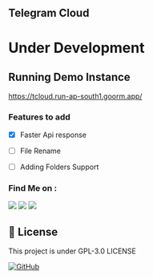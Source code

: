 ## Telegram Cloud

# Under Development

## Running Demo Instance

https://tcloud.run-ap-south1.goorm.app/

### Features to add
- [X] Faster Api response
- [ ] File Rename
- [ ] Adding Folders Support


### Find Me on :
<p align="left">
  <a href="https://github.com/adhiraj-ranjan" target="_blank"><img src="https://img.shields.io/badge/Github-adhiraj--ranjan-green?style=for-the-badge&logo=github"></a>
  <a href="https://www.instagram.com/adhirajranjan_" target="_blank"><img src="https://img.shields.io/badge/IG-adhiraj_ranjan-pink?style=for-the-badge&logo=instagram"></a>
  <a href="https://t.me/adhirajranjan" target="_blank"><img src="https://img.shields.io/badge/TELEGRAM-ADHIRAJ%20RANJAN-blue?style=for-the-badge&logo=telegram"></a>
  
</p>

## 📃 License
This project is under GPL-3.0 LICENSE

[![GitHub](https://img.shields.io/github/license/adhiraj-ranjan/cloud?style=for-the-badge)](https://github.com/adhiraj-ranjan/cloud/blob/main/LICENSE)
